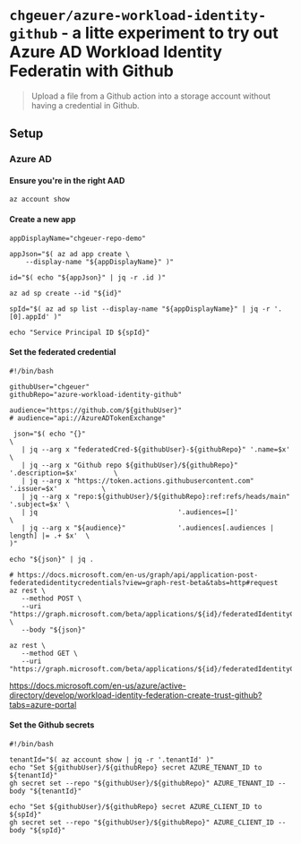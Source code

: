 # `chgeuer/azure-workload-identity-github` - a litte experiment to try out Azure AD Workload Identity Federatin with Github

> Upload a file from a Github action into a storage account without having a credential in Github.

## Setup

### Azure AD

#### Ensure you're in the right AAD

```shell
az account show
```

#### Create a new app

```shell
appDisplayName="chgeuer-repo-demo"

appJson="$( az ad app create \
    --display-name "${appDisplayName}" )"

id="$( echo "${appJson}" | jq -r .id )"

az ad sp create --id "${id}"

spId="$( az ad sp list --display-name "${appDisplayName}" | jq -r '.[0].appId' )"

echo "Service Principal ID ${spId}"
```

#### Set the federated credential

```shell
#!/bin/bash

githubUser="chgeuer"
githubRepo="azure-workload-identity-github"

audience="https://github.com/${githubUser}"
# audience="api://AzureADTokenExchange"

 json="$( echo "{}"                                                                   \
   | jq --arg x "federatedCred-${githubUser}-${githubRepo}" '.name=$x'                \
   | jq --arg x "Github repo ${githubUser}/${githubRepo}"   '.description=$x'         \
   | jq --arg x "https://token.actions.githubusercontent.com"  '.issuer=$x'           \
   | jq --arg x "repo:${githubUser}/${githubRepo}:ref:refs/heads/main"  '.subject=$x' \
   | jq                                   '.audiences=[]'                             \
   | jq --arg x "${audience}"             '.audiences[.audiences | length] |= .+ $x'  \
)"

echo "${json}" | jq .

# https://docs.microsoft.com/en-us/graph/api/application-post-federatedidentitycredentials?view=graph-rest-beta&tabs=http#request
az rest \
   --method POST \
   --uri "https://graph.microsoft.com/beta/applications/${id}/federatedIdentityCredentials/" \
   --body "${json}"

az rest \
   --method GET \
   --uri "https://graph.microsoft.com/beta/applications/${id}/federatedIdentityCredentials/"
```

https://docs.microsoft.com/en-us/azure/active-directory/develop/workload-identity-federation-create-trust-github?tabs=azure-portal

#### Set the Github secrets

```shell
#!/bin/bash

tenantId="$( az account show | jq -r '.tenantId' )"
echo "Set ${githubUser}/${githubRepo} secret AZURE_TENANT_ID to ${tenantId}"
gh secret set --repo "${githubUser}/${githubRepo}" AZURE_TENANT_ID --body "${tenantId}"

echo "Set ${githubUser}/${githubRepo} secret AZURE_CLIENT_ID to ${spId}"
gh secret set --repo "${githubUser}/${githubRepo}" AZURE_CLIENT_ID --body "${spId}"
```

